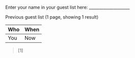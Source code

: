 Enter your name in your guest list here: ____________________

Previous guest list (1 page, showing 1 result)

| Who | When |
|-----|------|
| You | Now  |

> [1]
